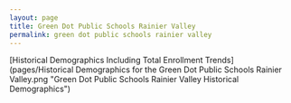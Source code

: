 ```yaml
---
layout: page
title: Green Dot Public Schools Rainier Valley
permalink: green dot public schools rainier valley
---
```



[Historical Demographics Including Total Enrollment Trends](pages/Historical Demographics for the Green Dot Public Schools Rainier Valley.png "Green Dot Public Schools Rainier Valley Historical Demographics")
